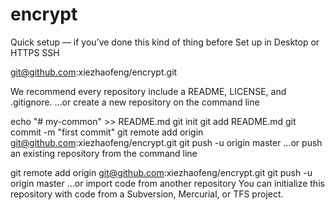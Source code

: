 # encrypt
Quick setup — if you’ve done this kind of thing before
 Set up in Desktop	or	
 HTTPS
 SSH

git@github.com:xiezhaofeng/encrypt.git

We recommend every repository include a README, LICENSE, and .gitignore.
…or create a new repository on the command line

echo "# my-common" >> README.md
git init
git add README.md
git commit -m "first commit"
git remote add origin git@github.com:xiezhaofeng/encrypt.git
git push -u origin master
…or push an existing repository from the command line

git remote add origin git@github.com:xiezhaofeng/encrypt.git
git push -u origin master
…or import code from another repository
You can initialize this repository with code from a Subversion, Mercurial, or TFS project.
